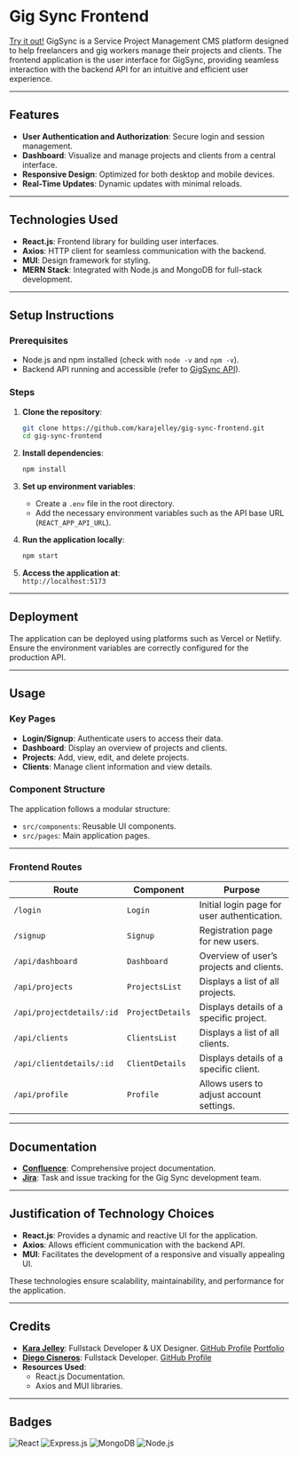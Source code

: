 # Gig Sync Frontend

[Try it out!](https://gigsync.netlify.app/)
GigSync is a Service Project Management CMS platform designed to help freelancers and gig workers manage their projects and clients. The frontend application is the user interface for GigSync, providing seamless interaction with the backend API for an intuitive and efficient user experience.

---

## Features

- **User Authentication and Authorization**: Secure login and session management.
- **Dashboard**: Visualize and manage projects and clients from a central interface.
- **Responsive Design**: Optimized for both desktop and mobile devices.
- **Real-Time Updates**: Dynamic updates with minimal reloads.

---

## Technologies Used

- **React.js**: Frontend library for building user interfaces.
- **Axios**: HTTP client for seamless communication with the backend.
- **MUI**: Design framework for styling.
- **MERN Stack**: Integrated with Node.js and MongoDB for full-stack development.

---

## Setup Instructions

### Prerequisites

- Node.js and npm installed (check with `node -v` and `npm -v`).
- Backend API running and accessible (refer to [GigSync API](https://github.com/karajelley/gig-sync-api)).

### Steps

1. **Clone the repository**:  
   ```bash
   git clone https://github.com/karajelley/gig-sync-frontend.git
   cd gig-sync-frontend
   ```

2. **Install dependencies**:  
   ```bash
   npm install
   ```

3. **Set up environment variables**:  
   - Create a `.env` file in the root directory.
   - Add the necessary environment variables such as the API base URL (`REACT_APP_API_URL`).

4. **Run the application locally**:  
   ```bash
   npm start
   ```

5. **Access the application at**:  
   `http://localhost:5173`

---

## Deployment

The application can be deployed using platforms such as Vercel or Netlify. Ensure the environment variables are correctly configured for the production API.

---

## Usage

### Key Pages

- **Login/Signup**: Authenticate users to access their data.
- **Dashboard**: Display an overview of projects and clients.
- **Projects**: Add, view, edit, and delete projects.
- **Clients**: Manage client information and view details.

### Component Structure

The application follows a modular structure:

- `src/components`: Reusable UI components.
- `src/pages`: Main application pages.

---

### Frontend Routes

| Route                        | Component         | Purpose                                              |
| ---------------------------- | ----------------- | ---------------------------------------------------- |
| `/login`                     | `Login`           | Initial login page for user authentication.          |
| `/signup`                    | `Signup`          | Registration page for new users.                     |
| `/api/dashboard`             | `Dashboard`       | Overview of user’s projects and clients.             |
| `/api/projects`              | `ProjectsList`    | Displays a list of all projects.                     |
| `/api/projectdetails/:id`    | `ProjectDetails`  | Displays details of a specific project.              |
| `/api/clients`               | `ClientsList`     | Displays a list of all clients.                      |
| `/api/clientdetails/:id`     | `ClientDetails`   | Displays details of a specific client.               |
| `/api/profile`               | `Profile`         | Allows users to adjust account settings.             |


---

## Documentation

- [**Confluence**](https://karajelley.atlassian.net/wiki/spaces/GigSync/overview): Comprehensive project documentation.
- [**Jira**](https://karajelley.atlassian.net/jira/software/projects/PROJ/boards/1?selectedIssue=PROJ-37): Task and issue tracking for the Gig Sync development team.

---

## Justification of Technology Choices

- **React.js**: Provides a dynamic and reactive UI for the application.
- **Axios**: Allows efficient communication with the backend API.
- **MUI**: Facilitates the development of a responsive and visually appealing UI.

These technologies ensure scalability, maintainability, and performance for the application.

---

## Credits

- [**Kara Jelley**](https://www.linkedin.com/in/karajelley): Fullstack Developer & UX Designer. [GitHub Profile](https://github.com/karajelley) [Portfolio](https://www.karajelley.me/)
- [**Diego Cisneros**](https://www.linkedin.com/in/dfcisnerosg/): Fullstack Developer. [GitHub Profile](https://github.com/Kasper1-2)
- **Resources Used**:
  - React.js Documentation.
  - Axios and MUI libraries.
---

## Badges

![React](https://img.shields.io/badge/React-18.2.0-blue)
![Express.js](https://img.shields.io/badge/Express.js-4.17.1-lightgrey)
![MongoDB](https://img.shields.io/badge/MongoDB-6.0.5-green)
![Node.js](https://img.shields.io/badge/Node.js-20.5.1-brightgreen)

